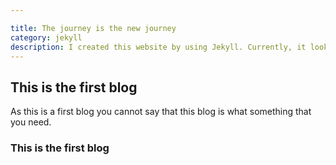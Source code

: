 ```yaml
---

title: The journey is the new journey
category: jekyll
description: I created this website by using Jekyll. Currently, it looks very basic. But, going forward it will have offer lots of functionalities, content, and courses.
---
```


## This is the first blog
As this is a first blog you cannot say that this blog is what something that you need.

### This is the first blog